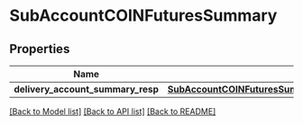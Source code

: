 # SubAccountCOINFuturesSummary

## Properties
Name | Type | Description | Notes
------------ | ------------- | ------------- | -------------
**delivery_account_summary_resp** | [**SubAccountCOINFuturesSummaryDeliveryAccountSummaryResp**](SubAccountCOINFuturesSummaryDeliveryAccountSummaryResp.md) |  | 

[[Back to Model list]](../README.md#documentation-for-models) [[Back to API list]](../README.md#documentation-for-api-endpoints) [[Back to README]](../README.md)

